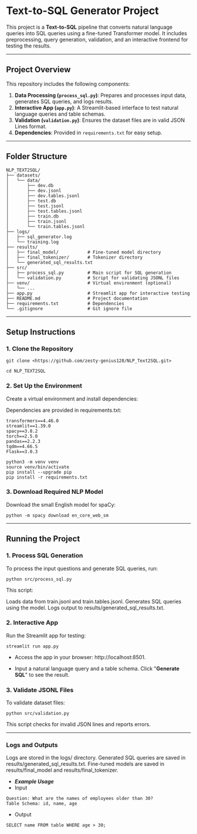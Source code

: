 # Text-to-SQL Generator Project

This project is a **Text-to-SQL** pipeline that converts natural language queries into SQL queries using a fine-tuned Transformer model. It includes preprocessing, query generation, validation, and an interactive frontend for testing the results.

---

## Project Overview

This repository includes the following components:

1. **Data Processing (`process_sql.py`)**: Prepares and processes input data, generates SQL queries, and logs results.
2. **Interactive App (`app.py`)**: A Streamlit-based interface to test natural language queries and table schemas.
3. **Validation (`validation.py`)**: Ensures the dataset files are in valid JSON Lines format.
4. **Dependencies**: Provided in `requirements.txt` for easy setup.

---

## Folder Structure

```plaintext
NLP_TEXT2SQL/
├── datasets/
│   └── data/
│       ├── dev.db
│       ├── dev.jsonl
│       ├── dev.tables.jsonl
│       ├── test.db
│       ├── test.jsonl
│       ├── test.tables.jsonl
│       ├── train.db
│       ├── train.jsonl
│       └── train.tables.jsonl
├── logs/
│   ├── sql_generator.log
│   └── training.log
├── results/
│   ├── final_model/           # Fine-tuned model directory
│   ├── final_tokenizer/       # Tokenizer directory
│   └── generated_sql_results.txt
├── src/
│   ├── process_sql.py         # Main script for SQL generation
│   └── validation.py          # Script for validating JSONL files
├── venv/                      # Virtual environment (optional)
│   └── ...
├── app.py                     # Streamlit app for interactive testing
├── README.md                  # Project documentation
├── requirements.txt           # Dependencies
└── .gitignore                 # Git ignore file
```
---

## Setup Instructions

### 1. Clone the Repository
```
git clone <https://github.com/zesty-genius128/NLP_Text2SQL.git>

cd NLP_TEXT2SQL
```
### 2. Set Up the Environment
Create a virtual environment and install dependencies:

Dependencies are provided in requirements.txt:

```
transformers==4.46.0
streamlit==1.39.0
spacy==3.8.2
torch==2.5.0
pandas==2.2.3
tqdm==4.66.5
Flask==3.0.3
```
```
python3 -m venv venv
source venv/bin/activate
pip install --upgrade pip
pip install -r requirements.txt
```
### 3. Download Required NLP Model
Download the small English model for spaCy:

```
python -m spacy download en_core_web_sm
```
---
## Running the Project
### 1. Process SQL Generation
To process the input questions and generate SQL queries, run:

```
python src/process_sql.py
```
This script:

Loads data from train.jsonl and train.tables.jsonl.
Generates SQL queries using the model.
Logs output to results/generated_sql_results.txt.
### 2. Interactive App
Run the Streamlit app for testing:
```
streamlit run app.py
```
- Access the app in your browser: http://localhost:8501.

- Input a natural language query and a table schema.
Click "**Generate SQL**" to see the result.

### 3. Validate JSONL Files
To validate dataset files:
```
python src/validation.py
```
This script checks for invalid JSON lines and reports errors.

---

### Logs and Outputs
Logs are stored in the logs/ directory.
Generated SQL queries are saved in results/generated_sql_results.txt.
Fine-tuned models are saved in results/final_model and results/final_tokenizer.

- ***Example Usage***
- Input
```
Question: What are the names of employees older than 30?
Table Schema: id, name, age
```
- Output
```
SELECT name FROM table WHERE age > 30;
```
<!--License
This project is licensed under the MIT License.

Contact
For queries or issues, contact:
Name: 
Email: 2001.arjunmalik@gmail.com
GitHub: arjunmalik11
-->
